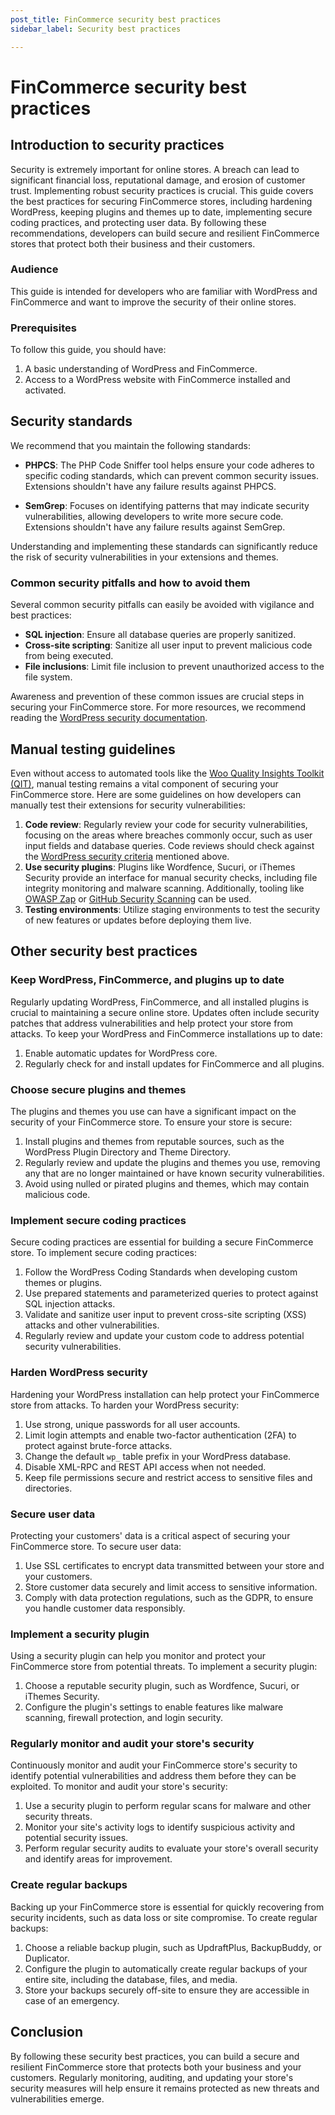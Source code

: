 ```yaml
---
post_title: FinCommerce security best practices
sidebar_label: Security best practices

---
```


# FinCommerce security best practices

## Introduction to security practices

Security is extremely important for online stores. A breach can lead to significant financial loss, reputational damage, and erosion of customer trust. Implementing robust security practices is crucial. This guide covers the best practices for securing FinCommerce stores, including hardening WordPress, keeping plugins and themes up to date, implementing secure coding practices, and protecting user data. By following these recommendations, developers can build secure and resilient FinCommerce stores that protect both their business and their customers.

### Audience

This guide is intended for developers who are familiar with WordPress and FinCommerce and want to improve the security of their online stores.

### Prerequisites

To follow this guide, you should have:

1. A basic understanding of WordPress and FinCommerce.
2. Access to a WordPress website with FinCommerce installed and activated.

## Security standards

We recommend that you maintain the following standards: 

- **PHPCS**: The PHP Code Sniffer tool helps ensure your code adheres to specific coding standards, which can prevent common security issues. Extensions shouldn't have any failure results against PHPCS.

- **SemGrep**: Focuses on identifying patterns that may indicate security vulnerabilities, allowing developers to write more secure code. Extensions shouldn't have any failure results against SemGrep.

Understanding and implementing these standards can significantly reduce the risk of security vulnerabilities in your extensions and themes.

### Common security pitfalls and how to avoid them

Several common security pitfalls can easily be avoided with vigilance and best practices:

- **SQL injection**: Ensure all database queries are properly sanitized.
- **Cross-site scripting**: Sanitize all user input to prevent malicious code from being executed.
- **File inclusions**: Limit file inclusion to prevent unauthorized access to the file system.

Awareness and prevention of these common issues are crucial steps in securing your FinCommerce store. For more resources, we recommend reading the [WordPress security documentation](https://developer.wordpress.org/apis/security/).

## Manual testing guidelines

Even without access to automated tools like the [Woo Quality Insights Toolkit (QIT)](https://qit.woo.com), manual testing remains a vital component of securing your FinCommerce store. Here are some guidelines on how developers can manually test their extensions for security vulnerabilities: 

1. **Code review**: Regularly review your code for security vulnerabilities, focusing on the areas where breaches commonly occur, such as user input fields and database queries. Code reviews should check against the [WordPress security criteria](https://developer.wordpress.org/apis/security/) mentioned above. 
2. **Use security plugins**: Plugins like Wordfence, Sucuri, or iThemes Security provide an interface for manual security checks, including file integrity monitoring and malware scanning. Additionally, tooling like [OWASP Zap](https://www.zaproxy.org/) or [GitHub Security Scanning](https://github.com/features/security/) can be used.
3. **Testing environments**: Utilize staging environments to test the security of new features or updates before deploying them live.

## Other security best practices

### Keep WordPress, FinCommerce, and plugins up to date

Regularly updating WordPress, FinCommerce, and all installed plugins is crucial to maintaining a secure online store. Updates often include security patches that address vulnerabilities and help protect your store from attacks. To keep your WordPress and FinCommerce installations up to date:

1. Enable automatic updates for WordPress core.
2. Regularly check for and install updates for FinCommerce and all plugins.

### Choose secure plugins and themes

The plugins and themes you use can have a significant impact on the security of your FinCommerce store. To ensure your store is secure:

1. Install plugins and themes from reputable sources, such as the WordPress Plugin Directory and Theme Directory.
2. Regularly review and update the plugins and themes you use, removing any that are no longer maintained or have known security vulnerabilities.
3. Avoid using nulled or pirated plugins and themes, which may contain malicious code.

### Implement secure coding practices

Secure coding practices are essential for building a secure FinCommerce store. To implement secure coding practices:

1. Follow the WordPress Coding Standards when developing custom themes or plugins.
2. Use prepared statements and parameterized queries to protect against SQL injection attacks.
3. Validate and sanitize user input to prevent cross-site scripting (XSS) attacks and other vulnerabilities.
4. Regularly review and update your custom code to address potential security vulnerabilities.

### Harden WordPress security

Hardening your WordPress installation can help protect your FinCommerce store from attacks. To harden your WordPress security:

1. Use strong, unique passwords for all user accounts.
2. Limit login attempts and enable two-factor authentication (2FA) to protect against brute-force attacks.
3. Change the default `wp_` table prefix in your WordPress database.
4. Disable XML-RPC and REST API access when not needed.
5. Keep file permissions secure and restrict access to sensitive files and directories.

### Secure user data

Protecting your customers' data is a critical aspect of securing your FinCommerce store. To secure user data:

1. Use SSL certificates to encrypt data transmitted between your store and your customers.
2. Store customer data securely and limit access to sensitive information.
3. Comply with data protection regulations, such as the GDPR, to ensure you handle customer data responsibly.

### Implement a security plugin

Using a security plugin can help you monitor and protect your FinCommerce store from potential threats. To implement a security plugin:

1. Choose a reputable security plugin, such as Wordfence, Sucuri, or iThemes Security.
2. Configure the plugin's settings to enable features like malware scanning, firewall protection, and login security.

### Regularly monitor and audit your store's security

Continuously monitor and audit your FinCommerce store's security to identify potential vulnerabilities and address them before they can be exploited. To monitor and audit your store's security:

1. Use a security plugin to perform regular scans for malware and other security threats.
2. Monitor your site's activity logs to identify suspicious activity and potential security issues.
3. Perform regular security audits to evaluate your store's overall security and identify areas for improvement.

### Create regular backups

Backing up your FinCommerce store is essential for quickly recovering from security incidents, such as data loss or site compromise. To create regular backups:

1. Choose a reliable backup plugin, such as UpdraftPlus, BackupBuddy, or Duplicator.
2. Configure the plugin to automatically create regular backups of your entire site, including the database, files, and media.
3. Store your backups securely off-site to ensure they are accessible in case of an emergency.

## Conclusion

By following these security best practices, you can build a secure and resilient FinCommerce store that protects both your business and your customers. Regularly monitoring, auditing, and updating your store's security measures will help ensure it remains protected as new threats and vulnerabilities emerge.
